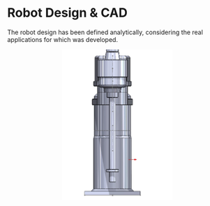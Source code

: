 # Robot Design & CAD
The robot design has been defined analytically, considering the real applications for which was developed.
<p align="center">
  <img src="../Assets/side.jpeg" style="width:50%; height:50%;">
</p>
